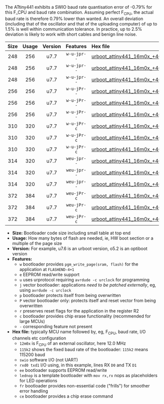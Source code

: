 The ATtiny441 exhibits a SWIO baud rate quantisation error of -0.79% for this F_CPU and baud rate combination. Assuming perfect F<sub>CPU</sub>, the actual baud rate is therefore 0.79% lower than wanted. An overall deviation (including that of the oscillator and that of the uploading computer) of up to 1.5% is well within communication tolerance. In practice, up to 2.5% deviation is likely to work with short cables and benign line noise.

|Size|Usage|Version|Features|Hex file|
|:-:|:-:|:-:|:-:|:--|
|248|256|u7.7|`w-u-jpr--`|[urboot_attiny441_16m0x_+460k8_swio_rxa2_txa1_lednop.hex](https://raw.githubusercontent.com/stefanrueger/urboot.hex/main/mcus/attiny441/external_oscillator/fcpu_16m0x/br_+460k8/urboot_attiny441_16m0x_+460k8_swio_rxa2_txa1_lednop.hex)|
|248|256|u7.7|`w-u-jpr--`|[urboot_attiny441_16m0x_+460k8_swio_rxa4_txa5_lednop.hex](https://raw.githubusercontent.com/stefanrueger/urboot.hex/main/mcus/attiny441/external_oscillator/fcpu_16m0x/br_+460k8/urboot_attiny441_16m0x_+460k8_swio_rxa4_txa5_lednop.hex)|
|248|256|u7.7|`w-u-jpr--`|[urboot_attiny441_16m0x_+460k8_swio_rxb2_txa7_lednop.hex](https://raw.githubusercontent.com/stefanrueger/urboot.hex/main/mcus/attiny441/external_oscillator/fcpu_16m0x/br_+460k8/urboot_attiny441_16m0x_+460k8_swio_rxb2_txa7_lednop.hex)|
|256|256|u7.7|`w-u-jPr--`|[urboot_attiny441_16m0x_+460k8_swio_rxa2_txa1.hex](https://raw.githubusercontent.com/stefanrueger/urboot.hex/main/mcus/attiny441/external_oscillator/fcpu_16m0x/br_+460k8/urboot_attiny441_16m0x_+460k8_swio_rxa2_txa1.hex)|
|256|256|u7.7|`w-u-jPr--`|[urboot_attiny441_16m0x_+460k8_swio_rxa4_txa5.hex](https://raw.githubusercontent.com/stefanrueger/urboot.hex/main/mcus/attiny441/external_oscillator/fcpu_16m0x/br_+460k8/urboot_attiny441_16m0x_+460k8_swio_rxa4_txa5.hex)|
|256|256|u7.7|`w-u-jPr--`|[urboot_attiny441_16m0x_+460k8_swio_rxb2_txa7.hex](https://raw.githubusercontent.com/stefanrueger/urboot.hex/main/mcus/attiny441/external_oscillator/fcpu_16m0x/br_+460k8/urboot_attiny441_16m0x_+460k8_swio_rxb2_txa7.hex)|
|310|320|u7.7|`w-u-jPr-c`|[urboot_attiny441_16m0x_+460k8_swio_rxa2_txa1_lednop_fr_ce.hex](https://raw.githubusercontent.com/stefanrueger/urboot.hex/main/mcus/attiny441/external_oscillator/fcpu_16m0x/br_+460k8/urboot_attiny441_16m0x_+460k8_swio_rxa2_txa1_lednop_fr_ce.hex)|
|310|320|u7.7|`w-u-jPr-c`|[urboot_attiny441_16m0x_+460k8_swio_rxa4_txa5_lednop_fr_ce.hex](https://raw.githubusercontent.com/stefanrueger/urboot.hex/main/mcus/attiny441/external_oscillator/fcpu_16m0x/br_+460k8/urboot_attiny441_16m0x_+460k8_swio_rxa4_txa5_lednop_fr_ce.hex)|
|310|320|u7.7|`w-u-jPr-c`|[urboot_attiny441_16m0x_+460k8_swio_rxb2_txa7_lednop_fr_ce.hex](https://raw.githubusercontent.com/stefanrueger/urboot.hex/main/mcus/attiny441/external_oscillator/fcpu_16m0x/br_+460k8/urboot_attiny441_16m0x_+460k8_swio_rxb2_txa7_lednop_fr_ce.hex)|
|314|320|u7.7|`weu-jpr--`|[urboot_attiny441_16m0x_+460k8_swio_rxa2_txa1_ee_lednop.hex](https://raw.githubusercontent.com/stefanrueger/urboot.hex/main/mcus/attiny441/external_oscillator/fcpu_16m0x/br_+460k8/urboot_attiny441_16m0x_+460k8_swio_rxa2_txa1_ee_lednop.hex)|
|314|320|u7.7|`weu-jpr--`|[urboot_attiny441_16m0x_+460k8_swio_rxa4_txa5_ee_lednop.hex](https://raw.githubusercontent.com/stefanrueger/urboot.hex/main/mcus/attiny441/external_oscillator/fcpu_16m0x/br_+460k8/urboot_attiny441_16m0x_+460k8_swio_rxa4_txa5_ee_lednop.hex)|
|314|320|u7.7|`weu-jpr--`|[urboot_attiny441_16m0x_+460k8_swio_rxb2_txa7_ee_lednop.hex](https://raw.githubusercontent.com/stefanrueger/urboot.hex/main/mcus/attiny441/external_oscillator/fcpu_16m0x/br_+460k8/urboot_attiny441_16m0x_+460k8_swio_rxb2_txa7_ee_lednop.hex)|
|372|384|u7.7|`weu-jPr-c`|[urboot_attiny441_16m0x_+460k8_swio_rxa2_txa1_ee_lednop_fr_ce.hex](https://raw.githubusercontent.com/stefanrueger/urboot.hex/main/mcus/attiny441/external_oscillator/fcpu_16m0x/br_+460k8/urboot_attiny441_16m0x_+460k8_swio_rxa2_txa1_ee_lednop_fr_ce.hex)|
|372|384|u7.7|`weu-jPr-c`|[urboot_attiny441_16m0x_+460k8_swio_rxa4_txa5_ee_lednop_fr_ce.hex](https://raw.githubusercontent.com/stefanrueger/urboot.hex/main/mcus/attiny441/external_oscillator/fcpu_16m0x/br_+460k8/urboot_attiny441_16m0x_+460k8_swio_rxa4_txa5_ee_lednop_fr_ce.hex)|
|372|384|u7.7|`weu-jPr-c`|[urboot_attiny441_16m0x_+460k8_swio_rxb2_txa7_ee_lednop_fr_ce.hex](https://raw.githubusercontent.com/stefanrueger/urboot.hex/main/mcus/attiny441/external_oscillator/fcpu_16m0x/br_+460k8/urboot_attiny441_16m0x_+460k8_swio_rxb2_txa7_ee_lednop_fr_ce.hex)|

- **Size:** Bootloader code size including small table at top end
- **Usage:** How many bytes of flash are needed, ie, HW boot section or a multiple of the page size
- **Version:** For example, u7.6 is an urboot version, o5.2 is an optiboot version
- **Features:**
  + `w` bootloader provides `pgm_write_page(sram, flash)` for the application at `FLASHEND-4+1`
  + `e` EEPROM read/write support
  + `u` uses urprotocol requiring `avrdude -c urclock` for programming
  + `j` vector bootloader: applications *need to be patched externally*, eg, using `avrdude -c urclock`
  + `p` bootloader protects itself from being overwritten
  + `P` vector bootloader only: protects itself and reset vector from being overwritten
  + `r` preserves reset flags for the application in the register R2
  + `c` bootloader provides chip erase functionality (recommended for large MCUs)
  + `-` corresponding feature not present
- **Hex file:** typically MCU name followed by, eg, F<sub>CPU</sub>, baud rate, I/O channels etc configuration
  + `12m0x` is F<sub>CPU</sub> of an external oscillator, here 12.0 MHz
  + `115k2` shows the fixed baud rate of the bootloader: `115k2` means 115200 baud
  + `swio` software I/O (not UART)
  + `rxd0 txd1` I/O using, in this example, lines RX `D0` and TX `D1`
  + `ee` bootloader supports EEPROM read/write
  + `lednop` is a template bootloader with `mov rx,rx` nops as placeholders for LED operations
  + `fr` bootloader provides non-essential code ("frills") for smoother error handling
  + `ce` bootloader provides a chip erase command
